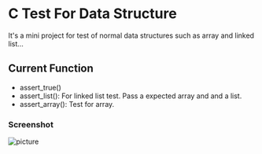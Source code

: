 # C Test For Data Structure

It's a mini project for test of normal data structures such as array and linked list...

## Current Function

- assert_true()
- assert_list(): For linked list test. Pass a expected array and and a list.
- assert_array(): Test for array.

### Screenshot
![picture](test.png)

